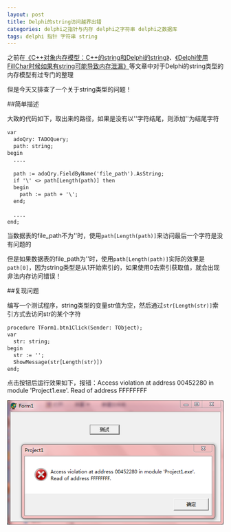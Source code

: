 ```yaml
---
layout: post
title: Delphi的string访问越界出错
categories: delphi之指针与内存 delphi之字符串 delphi之数据库
tags: delphi 指针 字符串 string
---
```


之前在[《C++对象内存模型：C++的string和Delphi的string》](http://www.xumenger.com/cpp-delphi-string-20161116/)、[《Delphi使用FillChar时候如果有string可能导致内存泄漏》](http://www.xumenger.com/delphi-string-memory-20151118/)等文章中对于Delphi的string类型的内存模型有过专门的整理

但是今天又排查了一个关于string类型的问题！

##简单描述

大致的代码如下，取出来的路径，如果是没有以'\'字符结尾，则添加'\'为结尾字符

```
var
  adoQry: TADOQuery;
  path: string;
begin
  ....

  path := adoQry.FieldByName('file_path').AsString;
  if '\' <> path[Length(path)] then
  begin
    path := path + '\';
  end;
  
  ....
end;
```

当数据表的file_path不为''时，使用`path[Length(path)]`来访问最后一个字符是没有问题的

但是如果数据表的file_path为''时，使用`path[Length(path)]`实际的效果是`path[0]`，因为string类型是从1开始索引的，如果使用0去索引获取值，就会出现非法内存访问错误！

##复现问题

编写一个测试程序，string类型的变量str值为空，然后通过`str[Length(str)]`索引方式去访问str的某个字符

```
procedure TForm1.btn1Click(Sender: TObject);
var
  str: string;
begin
  str := '';
  ShowMessage(str[Length(str)])
end;
```

点击按钮后运行效果如下，报错：Access violation at address 00452280 in module 'Project1.exe'. Read of address FFFFFFFF

![image](../media/image/2017-01-09/01.png)
